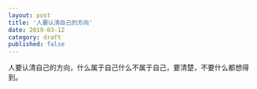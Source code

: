 ```yaml
---
layout: post
title: '人要认清自己的方向'
date: 2019-03-12
category: draft
published: false
---
```


人要认清自己的方向，什么属于自己什么不属于自己，要清楚，不要什么都想得到。
